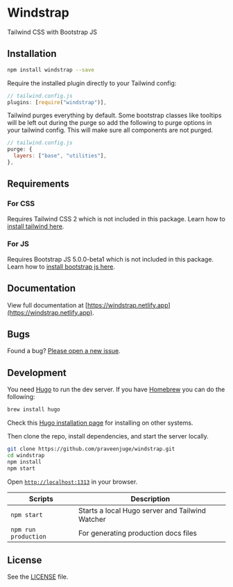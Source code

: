 # Windstrap

Tailwind CSS with Bootstrap JS

## Installation

```sh
npm install windstrap --save
```

Require the installed plugin directly to your Tailwind config:

```js
// tailwind.config.js
plugins: [require("windstrap")],
```

Tailwind purges everything by default. Some bootstrap classes like tooltips will be left out during the purge so add the following to purge options in your tailwind config. This will make sure all components are not purged.

```js
// tailwind.config.js
purge: {
  layers: ["base", "utilities"],
},
```

## Requirements

### For CSS

Requires Tailwind CSS 2 which is not included in this package. Learn how to [install tailwind here](https://tailwindcss.com/docs/installation/).

### For JS

Requires Bootstrap JS 5.0.0-beta1 which is not included in this package. Learn how to [install bootstrap js here](https://getbootstrap.com/docs/5.0/getting-started/introduction/#js).

## Documentation

View full documentation at [https://windstrap.netlify.app](https://windstrap.netlify.app).

## Bugs

Found a bug? [Please open a new issue](https://github.com/praveenjuge/windstrap/issues/new).

## Development

You need [Hugo](https://gohugo.io/) to run the dev server. If you have [Homebrew](https://brew.sh/) you can do the following:

```sh
brew install hugo
```

Check this [Hugo installation page](https://gohugo.io/getting-started/installing/) for installing on other systems.

Then clone the repo, install dependencies, and start the server locally.

```sh
git clone https://github.com/praveenjuge/windstrap.git
cd windstrap
npm install
npm start
```

Open [`http://localhost:1313`](http://localhost:1313) in your browser.

| Scripts              | Description                                     |
| -------------------- | ----------------------------------------------- |
| `npm start`          | Starts a local Hugo server and Tailwind Watcher |
| `npm run production` | For generating production docs files            |

## License

See the [LICENSE](https://github.com/praveenjuge/windstrap/blob/master/LICENSE) file.
